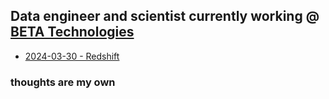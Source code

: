 

## Data engineer and scientist currently working @ [BETA Technologies](https://www.beta.team/)


- [2024-03-30 - Redshift](redshift_blog.md)


### thoughts are my own